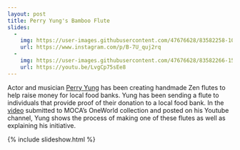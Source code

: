 ```yaml
---
layout: post
title: Perry Yung's Bamboo Flute
slides:
  -
    img: https://user-images.githubusercontent.com/47676628/83582258-1003d300-a50f-11ea-852c-bcd930f12707.jpg
    url: https://www.instagram.com/p/B-7U_quj2rq
  -
    img: https://user-images.githubusercontent.com/47676628/83582266-15611d80-a50f-11ea-9f07-85ed7b843fd9.jpg
    url: https://youtu.be/LvgCp75sEe8
---
```


Actor and musician [Perry Yung](https://www.instagram.com/perryyungofficial) has been creating handmade Zen flutes to help raise money for local food banks. Yung has been sending a flute to individuals that provide proof of their donation to a local food bank. In the [video](https://youtu.be/LvgCp75sEe8) submitted to MOCA’s OneWorld collection and posted on his Youtube channel, Yung shows the process of making one of these flutes as well as explaining his initiative.    

{% include slideshow.html %}
